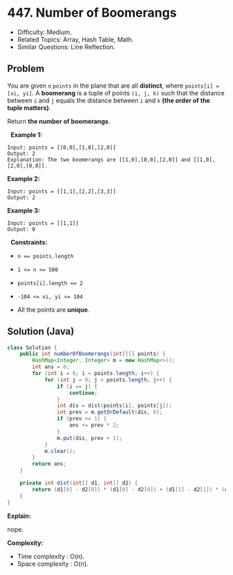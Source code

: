 # 447. Number of Boomerangs

- Difficulty: Medium.
- Related Topics: Array, Hash Table, Math.
- Similar Questions: Line Reflection.

## Problem

You are given ```n``` ```points``` in the plane that are all **distinct**, where ```points[i] = [xi, yi]```. A **boomerang** is a tuple of points ```(i, j, k)``` such that the distance between ```i``` and ```j``` equals the distance between ```i``` and ```k``` **(the order of the tuple matters)**.

Return **the number of boomerangs**.

 
**Example 1:**

```
Input: points = [[0,0],[1,0],[2,0]]
Output: 2
Explanation: The two boomerangs are [[1,0],[0,0],[2,0]] and [[1,0],[2,0],[0,0]].
```

**Example 2:**

```
Input: points = [[1,1],[2,2],[3,3]]
Output: 2
```

**Example 3:**

```
Input: points = [[1,1]]
Output: 0
```

 
**Constraints:**


	
- ```n == points.length```
	
- ```1 <= n <= 500```
	
- ```points[i].length == 2```
	
- ```-104 <= xi, yi <= 104```
	
- All the points are **unique**.



## Solution (Java)

```java
class Solution {
    public int numberOfBoomerangs(int[][] points) {
        HashMap<Integer, Integer> m = new HashMap<>();
        int ans = 0;
        for (int i = 0; i < points.length; i++) {
            for (int j = 0; j < points.length; j++) {
                if (i == j) {
                    continue;
                }
                int dis = dist(points[i], points[j]);
                int prev = m.getOrDefault(dis, 0);
                if (prev >= 1) {
                    ans += prev * 2;
                }
                m.put(dis, prev + 1);
            }
            m.clear();
        }
        return ans;
    }

    private int dist(int[] d1, int[] d2) {
        return (d1[0] - d2[0]) * (d1[0] - d2[0]) + (d1[1] - d2[1]) * (d1[1] - d2[1]);
    }
}
```

**Explain:**

nope.

**Complexity:**

* Time complexity : O(n).
* Space complexity : O(n).
